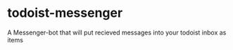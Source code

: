 # todoist-messenger

A Messenger-bot that will put recieved messages into your todoist inbox as items
